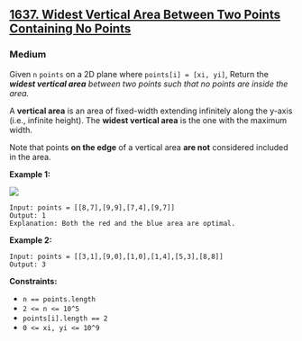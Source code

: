 ## [1637. Widest Vertical Area Between Two Points Containing No Points](https://leetcode.com/problems/widest-vertical-area-between-two-points-containing-no-points/)

### Medium

Given `n` `points` on a 2D plane where `points[i] = [xi, yi]`, Return the _**widest vertical area** between two points such that no points are inside the area._

A **vertical area** is an area of fixed-width extending infinitely along the y-axis (i.e., infinite height). The **widest vertical area** is the one with the maximum width.

Note that points **on the edge** of a vertical area **are not** considered included in the area.

**Example 1:**

<img src="https://assets.leetcode.com/uploads/2020/09/19/points3.png">

```
Input: points = [[8,7],[9,9],[7,4],[9,7]]
Output: 1
Explanation: Both the red and the blue area are optimal.
```

**Example 2:**

```
Input: points = [[3,1],[9,0],[1,0],[1,4],[5,3],[8,8]]
Output: 3
```

**Constraints:**

- `n == points.length`
- `2 <= n <= 10^5`
- `points[i].length == 2`
- `0 <= xi, yi <= 10^9`